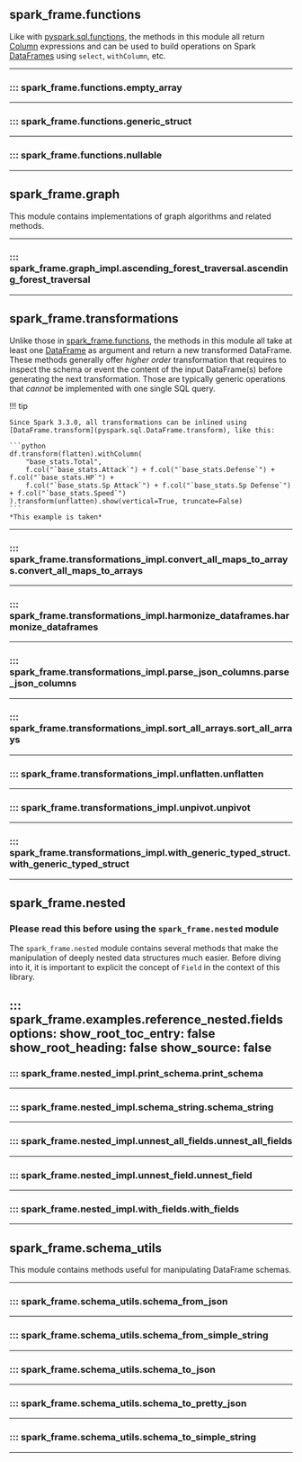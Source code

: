 ## spark_frame.functions

Like with [pyspark.sql.functions](https://spark.apache.org/docs/latest/api/python/reference/pyspark.sql/functions.html), 
the methods in this module all return [Column](pyspark.sql.Column) expressions and can be used to build operations
on Spark [DataFrames](pyspark.sql.DataFrame) using `select`, `withColumn`, etc.

---

### ::: spark_frame.functions.empty_array
---

### ::: spark_frame.functions.generic_struct
---

### ::: spark_frame.functions.nullable
---


## spark_frame.graph

This module contains implementations of graph algorithms and related methods.

---

### ::: spark_frame.graph_impl.ascending_forest_traversal.ascending_forest_traversal
---


## spark_frame.transformations

Unlike those in [spark_frame.functions](#spark_framefunctions), the methods in this module all take at least one
[DataFrame](pyspark.sql.DataFrame) as argument and return a new transformed DataFrame.
These methods generally offer _higher order_ transformation that requires to inspect the schema or event the content
of the input DataFrame(s) before generating the next transformation. Those are typically generic operations 
that _cannot_ be implemented with one single SQL query.

!!! tip

    Since Spark 3.3.0, all transformations can be inlined using 
    [DataFrame.transform](pyspark.sql.DataFrame.transform), like this:

    ```python
    df.transform(flatten).withColumn(
        "base_stats.Total",
        f.col("`base_stats.Attack`") + f.col("`base_stats.Defense`") + f.col("`base_stats.HP`") +
        f.col("`base_stats.Sp Attack`") + f.col("`base_stats.Sp Defense`") + f.col("`base_stats.Speed`")
    ).transform(unflatten).show(vertical=True, truncate=False)
    ```
    *This example is taken*

---


### ::: spark_frame.transformations_impl.convert_all_maps_to_arrays.convert_all_maps_to_arrays
---

### ::: spark_frame.transformations_impl.harmonize_dataframes.harmonize_dataframes
---

### ::: spark_frame.transformations_impl.parse_json_columns.parse_json_columns
---

### ::: spark_frame.transformations_impl.sort_all_arrays.sort_all_arrays
---

### ::: spark_frame.transformations_impl.unflatten.unflatten
---

### ::: spark_frame.transformations_impl.unpivot.unpivot
---

### ::: spark_frame.transformations_impl.with_generic_typed_struct.with_generic_typed_struct
---


## spark_frame.nested

### Please read this before using the `spark_frame.nested` module

The `spark_frame.nested` module contains several methods that make the manipulation of deeply nested data structures 
much easier. Before diving into it, it is important to explicit the concept of `Field` in the context of this library.

::: spark_frame.examples.reference_nested.fields
    options:
        show_root_toc_entry: false
        show_root_heading: false
        show_source: false
---

### ::: spark_frame.nested_impl.print_schema.print_schema
---

### ::: spark_frame.nested_impl.schema_string.schema_string
---

### ::: spark_frame.nested_impl.unnest_all_fields.unnest_all_fields
---

### ::: spark_frame.nested_impl.unnest_field.unnest_field
---

### ::: spark_frame.nested_impl.with_fields.with_fields
---

## spark_frame.schema_utils

This module contains methods useful for manipulating DataFrame schemas.

---

### ::: spark_frame.schema_utils.schema_from_json
---
### ::: spark_frame.schema_utils.schema_from_simple_string
---
### ::: spark_frame.schema_utils.schema_to_json
---
### ::: spark_frame.schema_utils.schema_to_pretty_json
---
### ::: spark_frame.schema_utils.schema_to_simple_string
---
